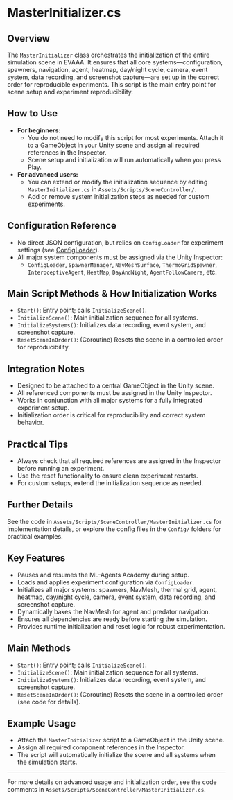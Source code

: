 # MasterInitializer.cs

## Overview
The `MasterInitializer` class orchestrates the initialization of the entire simulation scene in EVAAA. It ensures that all core systems—configuration, spawners, navigation, agent, heatmap, day/night cycle, camera, event system, data recording, and screenshot capture—are set up in the correct order for reproducible experiments. This script is the main entry point for scene setup and experiment reproducibility.

## How to Use
- **For beginners:**
  - You do not need to modify this script for most experiments. Attach it to a GameObject in your Unity scene and assign all required references in the Inspector.
  - Scene setup and initialization will run automatically when you press Play.
- **For advanced users:**
  - You can extend or modify the initialization sequence by editing `MasterInitializer.cs` in `Assets/Scripts/SceneController/`.
  - Add or remove system initialization steps as needed for custom experiments.

## Configuration Reference
- No direct JSON configuration, but relies on `ConfigLoader` for experiment settings (see [ConfigLoader](./ConfigLoader.md)).
- All major system components must be assigned via the Unity Inspector:
  - `ConfigLoader`, `SpawnerManager`, `NavMeshSurface`, `ThermoGridSpawner`, `InteroceptiveAgent`, `HeatMap`, `DayAndNight`, `AgentFollowCamera`, etc.

## Main Script Methods & How Initialization Works
- `Start()`: Entry point; calls `InitializeScene()`.
- `InitializeScene()`: Main initialization sequence for all systems.
- `InitializeSystems()`: Initializes data recording, event system, and screenshot capture.
- `ResetSceneInOrder()`: (Coroutine) Resets the scene in a controlled order for reproducibility.

## Integration Notes
- Designed to be attached to a central GameObject in the Unity scene.
- All referenced components must be assigned in the Unity Inspector.
- Works in conjunction with all major systems for a fully integrated experiment setup.
- Initialization order is critical for reproducibility and correct system behavior.

## Practical Tips
- Always check that all required references are assigned in the Inspector before running an experiment.
- Use the reset functionality to ensure clean experiment restarts.
- For custom setups, extend the initialization sequence as needed.

## Further Details
See the code in `Assets/Scripts/SceneController/MasterInitializer.cs` for implementation details, or explore the config files in the `Config/` folders for practical examples.

## Key Features
- Pauses and resumes the ML-Agents Academy during setup.
- Loads and applies experiment configuration via `ConfigLoader`.
- Initializes all major systems: spawners, NavMesh, thermal grid, agent, heatmap, day/night cycle, camera, event system, data recording, and screenshot capture.
- Dynamically bakes the NavMesh for agent and predator navigation.
- Ensures all dependencies are ready before starting the simulation.
- Provides runtime initialization and reset logic for robust experimentation.

## Main Methods
- `Start()`: Entry point; calls `InitializeScene()`.
- `InitializeScene()`: Main initialization sequence for all systems.
- `InitializeSystems()`: Initializes data recording, event system, and screenshot capture.
- `ResetSceneInOrder()`: (Coroutine) Resets the scene in a controlled order (see code for details).

## Example Usage
- Attach the `MasterInitializer` script to a GameObject in the Unity scene.
- Assign all required component references in the Inspector.
- The script will automatically initialize the scene and all systems when the simulation starts.

---

For more details on advanced usage and initialization order, see the code comments in `Assets/Scripts/SceneController/MasterInitializer.cs`. 